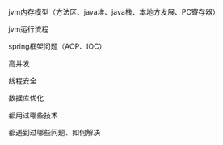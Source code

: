 jvm内存模型（方法区、java堆、java栈、本地方发展、PC寄存器）

jvm运行流程

spring框架问题（AOP、IOC）

高并发

线程安全

数据库优化

都用过哪些技术

都遇到过哪些问题、如何解决